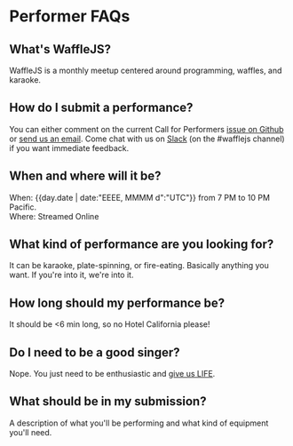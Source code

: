 Performer FAQs
==============
<title>· Performer FAQs</title>

What's WaffleJS?
----------------
WaffleJS is a monthly meetup centered around programming, waffles, and karaoke.

How do I submit a performance?
------------------------------
You can either comment on the current Call for Performers [issue on Github][1] or
[send us an email][2]. Come chat with us on [Slack][3] (on the #wafflejs
channel) if you want immediate feedback.

[1]: https://github.com/wafflejs/wafflejs.github.io/issues?q=is%3Aopen+is%3Aissue+label%3Acfp
[2]: mailto:perform@wafflejs.com
[3]: https://borojs.slack.com/join/shared_invite/enQtMzM2Nzc5ODExNjY2LTUyNTg3OGMzMzhhNWU2OWViNWUxNmMyZjA5NmMzNGFhYmJkOWE5NzA4NWI5ZGY2NjdmNzBmYWJjMjYzZjkwOGE

When and where will it be?
--------------------------
When: {{day.date | date:"EEEE, MMMM d":"UTC"}} from 7 PM to 10 PM Pacific.  
Where: Streamed Online

What kind of performance are you looking for?
---------------------------------------------
It can be karaoke, plate-spinning, or fire-eating. Basically anything you want. If you're into it, we're into it.

How long should my performance be?
----------------------------------
It should be <6 min long, so no Hotel California please!

Do I need to be a good singer?
------------------------------
Nope. You just need to be enthusiastic and [give us LIFE](https://ioneglobalgrind.files.wordpress.com/2014/05/yasss.gif?w=771&h=435).

What should be in my submission?
--------------------------------
A description of what you'll be performing and what kind of equipment you'll need.
